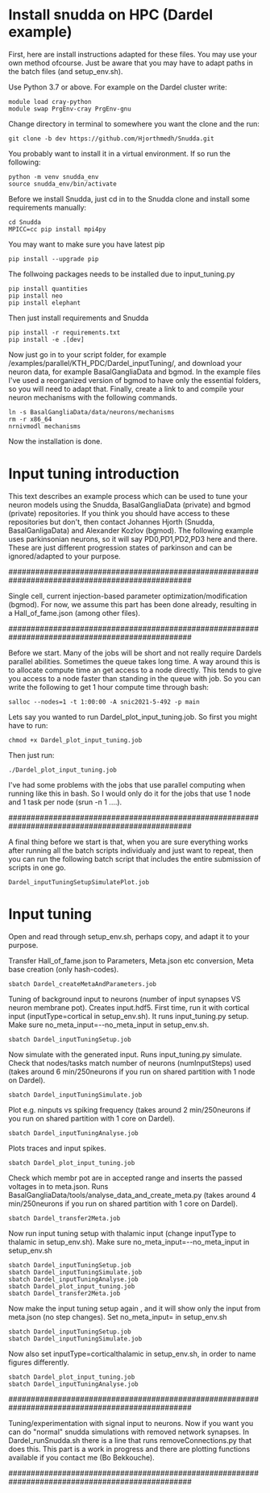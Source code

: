 # Install snudda on HPC (Dardel example)

First, here are install instructions adapted for these files. You may use your own method ofcourse. 
Just be aware that you may have to adapt paths in the batch files (and setup_env.sh).

Use Python 3.7 or above. For example on the Dardel cluster write:
```
module load cray-python
module swap PrgEnv-cray PrgEnv-gnu
``` 
Change directory in terminal to somewhere you want the clone and the run:
```
git clone -b dev https://github.com/Hjorthmedh/Snudda.git
```
You probably want to install it in a virtual environment. If so run the following:
```
python -m venv snudda_env
source snudda_env/bin/activate
```
Before we install Snudda, just cd in to the Snudda clone and install some requirements manually:
```
cd Snudda
MPICC=cc pip install mpi4py
```
You may want to make sure you have latest pip
```
pip install --upgrade pip
```
The follwoing packages needs to be installed due to input_tuning.py
```
pip install quantities
pip install neo
pip install elephant
```
Then just install requirements and Snudda
```
pip install -r requirements.txt
pip install -e .[dev]
```

Now just go in to your script folder, for example /examples/parallel/KTH_PDC/Dardel_inputTuning/, 
and download your neuron data, for example BasalGangliaData and bgmod. In the example files I've used a reorganized version of bgmod to have only the essential folders,
so you will need to adapt that.
Finally, create a link to and compile your neuron mechanisms with the following commands.
```
ln -s BasalGangliaData/data/neurons/mechanisms
rm -r x86_64
nrnivmodl mechanisms
```
Now the installation is done.

# Input tuning introduction
This text describes an example process which can be used to tune your neuron models
using the Snudda, BasalGangliaData (private) and bgmod (private) repositories.
If you think you should have access to these repositories but don't, 
then contact Johannes Hjorth (Snudda, BasalGanligaData) and Alexander Kozlov (bgmod).
The following example uses parkinsonian neurons, so it will say PD0,PD1,PD2,PD3 here and there.
These are just different progression states of parkinson and can be ignored/adapted to your purpose.

#################################################################################################

Single cell, current injection-based parameter optimization/modification (bgmod).
For now, we assume this part has been done already, resulting in a Hall_of_fame.json (among other files).

#################################################################################################

Before we start. Many of the jobs will be short and not really require Dardels parallel abilities.
Sometimes the queue takes long time. A way around this is to allocate compute time an get access to a node directly.
This tends to give you access to a node faster than standing in the queue with job.
So you can write the following to get 1 hour compute time through bash:
```
salloc --nodes=1 -t 1:00:00 -A snic2021-5-492 -p main
```
Lets say you wanted to run Dardel_plot_input_tuning.job. So first you might have to run: 
```
chmod +x Dardel_plot_input_tuning.job
```
Then just run: 
```
./Dardel_plot_input_tuning.job
```
I've had some problems with the jobs that use parallel computing when running like this in bash.
So I would only do it for the jobs that use 1 node and 1 task per node (srun -n 1 ....).

#################################################################################################

A final thing before we start is that, when you are sure everything works after running all the batch scripts individualy 
and just want to repeat, then you can run the following batch script that includes the entire submission of scripts in one go.
```
Dardel_inputTuningSetupSimulatePlot.job
```

# Input tuning

Open and read through setup_env.sh, perhaps copy, and adapt it to your purpose.

Transfer Hall_of_fame.json to Parameters, Meta.json etc conversion, Meta base creation (only hash-codes).
```
sbatch Dardel_createMetaAndParameters.job
```
Tuning of background input to neurons (number of input synapses VS neuron membrane pot).
Creates input.hdf5.
First time, run it with cortical input (inputType=cortical in setup_env.sh).
It runs input_tuning.py setup.
Make sure no_meta_input=--no_meta_input in setup_env.sh.
```
sbatch Dardel_inputTuningSetup.job
```
Now simulate with the generated input.
Runs input_tuning.py simulate.
Check that nodes/tasks match number of neurons (numInputSteps) used
(takes around 6 min/250neurons if you run on shared partition with 1 node on Dardel).
```
sbatch Dardel_inputTuningSimulate.job
```
Plot e.g. ninputs vs spiking frequency
(takes around 2 min/250neurons if you run on shared partition with 1 core on Dardel).
```
sbatch Dardel_inputTuningAnalyse.job
```
Plots traces and input spikes.
```
sbatch Dardel_plot_input_tuning.job
```
Check which membr pot are in accepted range and inserts the passed voltages in to meta.json.
Runs BasalGangliaData/tools/analyse_data_and_create_meta.py
(takes around 4 min/250neurons if you run on shared partition with 1 core on Dardel).
```
sbatch Dardel_transfer2Meta.job
```
Now run input tuning setup with thalamic input (change inputType to thalamic in setup_env.sh).
Make sure no_meta_input=--no_meta_input in setup_env.sh
```
sbatch Dardel_inputTuningSetup.job
sbatch Dardel_inputTuningSimulate.job 
sbatch Dardel_inputTuningAnalyse.job
sbatch Dardel_plot_input_tuning.job
sbatch Dardel_transfer2Meta.job
```
Now make the input tuning setup again , and it will show only the input from meta.json (no step changes).
Set no_meta_input= in setup_env.sh
```
sbatch Dardel_inputTuningSetup.job
sbatch Dardel_inputTuningSimulate.job
```
Now also set inputType=corticalthalamic in setup_env.sh, in order to name figures differently.
```
sbatch Dardel_plot_input_tuning.job
sbatch Dardel_inputTuningAnalyse.job
```
#################################################################################################

Tuning/experimentation with signal input to neurons.
Now if you want you can do "normal" snudda simulations with removed network synapses.
In Dardel_runSnudda.sh there is a line that runs removeConnections.py that does this.
This part is a work in progress and there are plotting functions available if you contact me (Bo Bekkouche).

#################################################################################################
